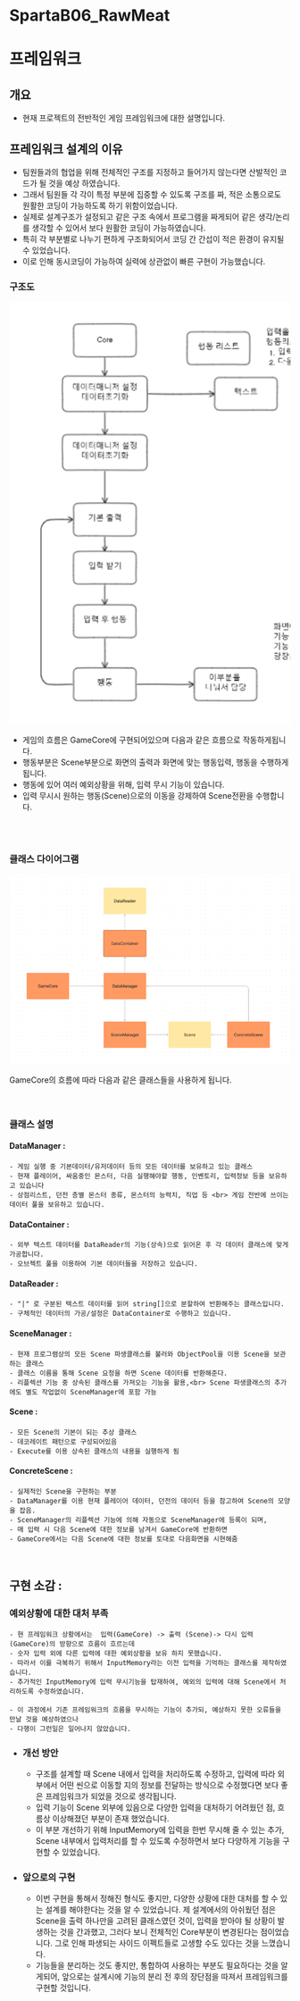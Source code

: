 # SpartaB06_RawMeat


# 프레임워크 
## 개요
- 현재 프로젝트의 전반적인 게임 프레임워크에 대한 설명입니다.

## 프레임워크 설계의 이유
- 팀원들과의 협업을 위해 전체적인 구조를 지정하고 들어가지 않는다면 산발적인 코드가 될 것을 예상 하였습니다.
- 그래서 팀원들 각 각이 특정 부분에 집중할 수 있도록 구조를 짜, 적은 소통으로도 원활한 코딩이 가능하도록 하기 위함이었습니다.
- 실제로 설계구조가 설정되고 같은 구조 속에서 프로그램을 짜게되어 같은 생각/논리를 생각할 수 있어서 보다 원활한 코딩이 가능하였습니다.
- 특히 각 부분별로 나누기 편하게 구조화되어서 코딩 간 간섭이 적은 환경이 유지될 수 있었습니다.
- 이로 인해 동시코딩이 가능하여 실력에 상관없이 빠른 구현이 가능했습니다.
  

### 구조도
![이미지](Image/간략한%20플로우%20차트.png)

- 게임의 흐름은 GameCore에 구현되어있으며 다음과 같은 흐름으로 작동하게됩니다.
- 행동부분은 Scene부분으로 화면의 출력과 화면에 맞는 행동입력, 행동을 수행하게됩니다.
- 행동에 있어 여러 예외상황을 위해, 입력 무시 기능이 있습니다.
- 입력 무시시 원하는 행동(Scene)으로의 이동을 강제하여 Scene전환을 수행합니다.

<br>
<br>

### 클래스 다이어그램
![이미지](Image/간략한%20클래스%20다이어그램.png)

GameCore의 흐름에 따라 다음과 같은 클래스들을 사용하게 됩니다.
<br>
<br>
<br>

### 클래스 설명
#### DataManager : 
    - 게임 실행 중 기본데이터/유저데이터 등의 모든 데이터를 보유하고 있는 클래스
    - 현재 플레이어, 싸움중인 몬스터, 다음 실행해야할 행동, 인벤토리, 입력정보 등을 보유하고 있습니다
    - 상점리스트, 던전 층별 몬스터 종류, 몬스터의 능력치, 직업 등 <br> 게임 전반에 쓰이는 데이터 풀을 보유하고 있습니다.

#### DataContainer :
    - 외부 텍스트 데이터를 DataReader의 기능(상속)으로 읽어온 후 각 데이터 클래스에 맞게 가공합니다.
    - 오브젝트 풀을 이용하여 기본 데이터들을 저장하고 있습니다.

#### DataReader :
    - "|" 로 구분된 텍스트 데이터를 읽어 string[]으로 분할하여 반환해주는 클래스입니다.
    - 구체적인 데이터의 가공/설정은 DataContainer로 수행하고 있습니다.

#### SceneManager : 
    - 현재 프로그램상의 모든 Scene 파생클래스를 불러와 ObjectPool을 이용 Scene을 보관하는 클래스
    - 클래스 이름을 통해 Scene 요청을 하면 Scene 데이터를 반환해준다.
    - 리플렉션 기능 중 상속된 클래스를 가져오는 기능을 활용,<br> Scene 파생클래스의 추가에도 별도 작업없이 SceneManager에 포함 가능


#### Scene :
    - 모든 Scene의 기본이 되는 추상 클래스
    - 데코레이트 패턴으로 구성되어있음
    - Execute를 이용 상속된 클래스의 내용을 실행하게 됨

#### ConcreteScene :
    - 실제적인 Scene을 구현하는 부분
    - DataManager를 이용 현재 플레이어 데이터, 던전의 데이터 등을 참고하여 Scene의 모양을 잡음.
    - SceneManager의 리플렉션 기능에 의해 자동으로 SceneManager에 등록이 되며,
    - 매 입력 시 다음 Scene에 대한 정보를 남겨서 GameCore에 반환하면
    - GameCore에서는 다음 Scene에 대한 정보를 토대로 다음화면을 시현해줌


<br>


## 구현 소감 :
### 예외상황에 대한 대처 부족
    - 현 프레임워크 상황에서는  입력(GameCore) -> 출력 (Scene)-> 다시 입력(GameCore)의 방향으로 흐름이 흐르는데
    - 숫자 입력 외에 다른 입력에 대한 예외상황을 보유 하지 못했습니다.
    - 따라서 이를 극복하기 위해서 InputMemory라는 이전 입력을 기억하는 클래스를 제작하였습니다.
    - 추가적인 InputMemory에 입력 무시기능을 탑재하여, 예외의 입력에 대해 Scene에서 처리하도록 수정하였습니다.

    - 이 과정에서 기존 프레임워크의 흐름을 무시하는 기능이 추가되, 예상하지 못한 오류들을 만날 것을 예상하였으나 
    - 다행이 그런일은 일어나지 않았습니다.
 - ### 개선 방안 
   - 구조를 설계할 때 Scene 내에서 입력을 처리하도록 수정하고, 입력에 따라 외부에서 어떤 씬으로 이동할 지의 정보를 전달하는 방식으로 수정했다면 보다 좋은 프레임워크가 되었을 것으로 생각됩니다.
   - 입력 기능이 Scene 외부에 있음으로 다양한 입력을 대처하기 어려웠던 점, 흐름상 이상해졌던 부분이 존재 했었습니다.
   - 이 부분 개선하기 위해 InputMemory에 입력을 한번 무시해 줄 수 있는 추가, Scene 내부에서 입력처리를 할 수 있도록 수정하면서 보다 다양하게 기능을 구현할 수 있었습니다.


- ### 앞으로의 구현
    - 이번 구현을 통해서 정해진 형식도 좋지만, 다양한 상황에 대한 대처를 할 수 있는 설계를 해야한다는 것을 알 수 있었습니다. 제 설계에서의 아쉬웠던 점은 Scene을 출력 하나만을 고려된 클래스였던 것이, 입력을 받아야 될 상황이 발생하는 것을 간과했고, 그러다 보니 전체적인 Core부분이 변경된다는 점이었습니다. 그로 인해 파생되는 사이드 이펙트들로 고생할 수도 있다는 것을 느꼈습니다. 
    - 기능들을 분리하는 것도 좋지만, 통합하여 사용하는 부분도 필요하다는 것을 알게되어, 앞으로는 설계시에 기능의 분리 전 후의 장단점을 따져서 프레임워크를 구현할 것입니다.
  